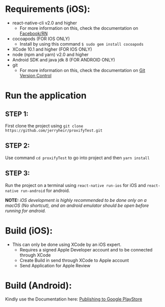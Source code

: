 # Requirements (__iOS__):
* react-native-cli v2.0 and higher
    * For more information on this, check the documentation on [Facebook/RN](https://github.com/facebook/react-native/blob/master/README.md "react-native")
* cocoapods (FOR IOS ONLY)
    * Install by using this command ```$ sudo gem install cocoapods```
* XCode 10.1 and higher (FOR IOS ONLY)
* node (npm and yarn) v2.0 and higher
* Android SDK and java jdk 8 (FOR ANDROID ONLY)
* git
    * For more information on this, check the documentation on [Git Version Control](https://git-scm.com/docs "Git")

# Run the application 
## STEP 1: 
First clone the project using ```git clone https://github.com/jerryheir/proxifyTest.git```

## STEP 2:
Use command ```cd proxifyTest``` to go into project and then ```yarn install```

## STEP 3: 
Run the project on a terminal using ```react-native run-ios``` for iOS and ```react-native run-android``` for android.

__NOTE:__ _iOS development is highly recommended to be done only on a macOS (No shortcut), and an android emulator should be open before running for android._

# Build (__iOS__):
* This can only be done using XCode by an iOS expert.
    * Requires a signed Apple Developer account and to be connected through XCode
    * Create Build in send through XCode to Apple account 
    * Send Application for Apple Review


# Build (__Android__):
Kindly use the Documentation here: [Publishing to Google PlayStore](https://facebook.github.io/react-native/docs/signed-apk-android "Publishing")
